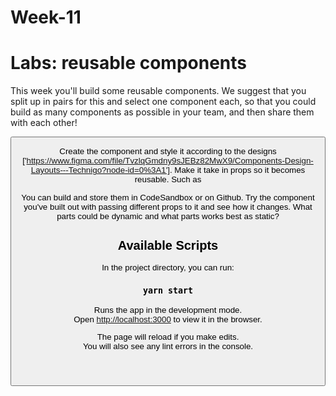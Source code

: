 # Week-11

# Labs: reusable components
This week you'll build some reusable components. We suggest that you split up in pairs for this and select one component each, so that you could build as many components as possible in your team, and then share them with each other! 

<Header />
<Footer />
<Button />
<ProfileImage />
<SearchBar />
<Card />
<CookieAlert />
<Loader />

Create the component and style it according to the designs ['https://www.figma.com/file/TvzlqGmdny9sJEBz82MwX9/Components-Design-Layouts---Technigo?node-id=0%3A1']. Make it take in props so it becomes reusable. Such as <Header title="Welcome to my site" /> You can build and store them in CodeSandbox or on Github. Try the component you've built out with passing different props to it and see how it changes. What parts could be dynamic and what parts works best as static?

## Available Scripts

In the project directory, you can run:

### `yarn start`

Runs the app in the development mode.\
Open [http://localhost:3000](http://localhost:3000) to view it in the browser.

The page will reload if you make edits.\
You will also see any lint errors in the console.

